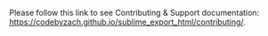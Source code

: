 Please follow this link to see Contributing &amp; Support documentation: https://codebyzach.github.io/sublime_export_html/contributing/.
